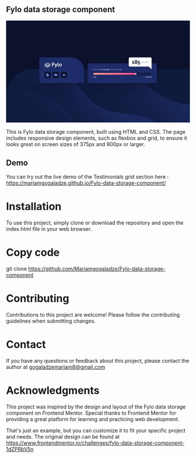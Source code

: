 
## Fylo data storage component

![ Fylo data storage component](/preview.jpeg)



This is Fylo data storage component, built using HTML and CSS. The page includes responsive design elements, such as flexbox and grid, to ensure it looks great on screen sizes of 375px and 900px or larger.


## Demo

You can try out the live demo of the Testimonials grid section here : https://mariamgogaladze.github.io/Fylo-data-storage-component/

# Installation
To use this project, simply clone or download the repository and open the index.html file in your web browser.

# Copy code
git clone https://github.com/Mariamgogaladze/Fylo-data-storage-component



# Contributing
Contributions to this project are welcome! Please follow the contributing guidelines when submitting changes.



# Contact
If you have any questions or feedback about this project, please contact the author at gogaladzemariam8@gmail.com

# Acknowledgments
This project was inspired by the design and layout of the Fylo data storage component on Frontend Mentor. Special thanks to Frontend Mentor for providing a great platform for learning and practicing web development.

That's just an example, but you can customize it to fit your specific project and needs. The original design can be found at https://www.frontendmentor.io/challenges/fylo-data-storage-component-1dZPRbV5n








